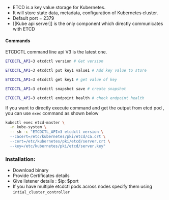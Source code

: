 
- ETCD is a key value storage for Kubernetes.
- It will store state data, metadata, configuration of Kubernetes cluster. 
- Default port = 2379
- [[Kube api server]] is the only component which directly communicates with ETCD  


#### Commands

ETCDCTL command line api  V3 is the latest one.

```bash
ETCDCTL_API=3 etcdctl version # Get version

ETCDCTL_API=3 etcdctl put key1 value1 # Add key value to store

ETCDCTL_API=3 etcdctl get key1 # get value of key

ETCDCTL_API=3 etcdctl snapshot save # create snapshot

ETCDCTL_API=3 etcdctl endpoint health # check endpoint health
```


If you want to directly execute command and get the output from etcd pod , you can use `exec` command as shown below

```bash
kubectl exec etcd-master \
  -n kube-system \
  -- sh -c "ETCDCTL_API=3 etcdctl version \
  --cacert=/etc/kubernetes/pki/etcd/ca.crt \
  --cert=/etc/kubernetes/pki/etcd/server.crt \
  --key=/etc/kubernetes/pki/etcd/server.key"
```


  
### Installation:

- Download binary 
- Provide Certificates details
- Give listener details : $ip: $port
- If you have multiple etcdctl pods across nodes specify them using `intial_cluster_controller`

